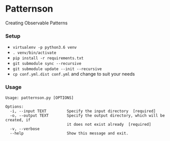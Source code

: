 # Patternson

Creating Observable Patterns

### Setup
 * `virtualenv -p python3.6 venv`
 * `. venv/bin/activate`
 * `pip install -r requirements.txt`
 * `git submodule sync --recursive`
 * `git submodule update --init --recursive`
 * `cp conf.yml.dist conf.yml` and change to suit your needs

### Usage
```
Usage: patternson.py [OPTIONS]

Options:
  -i, --input TEXT         Specify the input directory  [required]
  -o, --output TEXT        Specify the output directory, which will be created, if
                           it does not exist already  [required]
  -v, --verbose
  --help                   Show this message and exit.
```
